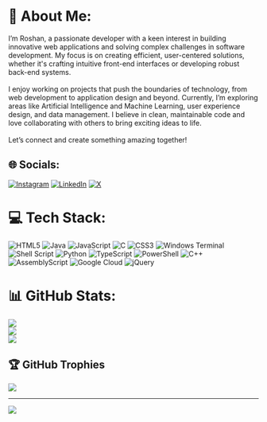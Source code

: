 # 💫 About Me:
I’m Roshan, a passionate developer with a keen interest in building innovative web applications and solving complex challenges in software development. My focus is on creating efficient, user-centered solutions, whether it's crafting intuitive front-end interfaces or developing robust back-end systems.<br><br>I enjoy working on projects that push the boundaries of technology, from web development to application design and beyond. Currently, I’m exploring areas like Artificial Intelligence and Machine Learning, user experience design, and data management. I believe in clean, maintainable code and love collaborating with others to bring exciting ideas to life.<br><br>Let’s connect and create something amazing together!


## 🌐 Socials:
[![Instagram](https://img.shields.io/badge/Instagram-%23E4405F.svg?logo=Instagram&logoColor=white)](https://instagram.com/https://www.instagram.com/luthor_3000/) [![LinkedIn](https://img.shields.io/badge/LinkedIn-%230077B5.svg?logo=linkedin&logoColor=white)](https://linkedin.com/in/https://www.linkedin.com/in/roshan~mohapatra/) [![X](https://img.shields.io/badge/X-black.svg?logo=X&logoColor=white)](https://x.com/https://x.com/Roshan37GLI) 

# 💻 Tech Stack:
![HTML5](https://img.shields.io/badge/html5-%23E34F26.svg?style=for-the-badge&logo=html5&logoColor=white) ![Java](https://img.shields.io/badge/java-%23ED8B00.svg?style=for-the-badge&logo=openjdk&logoColor=white) ![JavaScript](https://img.shields.io/badge/javascript-%23323330.svg?style=for-the-badge&logo=javascript&logoColor=%23F7DF1E) ![C](https://img.shields.io/badge/c-%2300599C.svg?style=for-the-badge&logo=c&logoColor=white) ![CSS3](https://img.shields.io/badge/css3-%231572B6.svg?style=for-the-badge&logo=css3&logoColor=white) ![Windows Terminal](https://img.shields.io/badge/Windows%20Terminal-%234D4D4D.svg?style=for-the-badge&logo=windows-terminal&logoColor=white) ![Shell Script](https://img.shields.io/badge/shell_script-%23121011.svg?style=for-the-badge&logo=gnu-bash&logoColor=white) ![Python](https://img.shields.io/badge/python-3670A0?style=for-the-badge&logo=python&logoColor=ffdd54) ![TypeScript](https://img.shields.io/badge/typescript-%23007ACC.svg?style=for-the-badge&logo=typescript&logoColor=white) ![PowerShell](https://img.shields.io/badge/PowerShell-%235391FE.svg?style=for-the-badge&logo=powershell&logoColor=white) ![C++](https://img.shields.io/badge/c++-%2300599C.svg?style=for-the-badge&logo=c%2B%2B&logoColor=white) ![AssemblyScript](https://img.shields.io/badge/assembly%20script-%23000000.svg?style=for-the-badge&logo=assemblyscript&logoColor=white) ![Google Cloud](https://img.shields.io/badge/GoogleCloud-%234285F4.svg?style=for-the-badge&logo=google-cloud&logoColor=white) ![jQuery](https://img.shields.io/badge/jquery-%230769AD.svg?style=for-the-badge&logo=jquery&logoColor=white)
# 📊 GitHub Stats:
![](https://github-readme-stats.vercel.app/api?username=Glernix&theme=dark&hide_border=false&include_all_commits=false&count_private=false)<br/>
![](https://github-readme-streak-stats.herokuapp.com/?user=Glernix&theme=dark&hide_border=false)<br/>
![](https://github-readme-stats.vercel.app/api/top-langs/?username=Glernix&theme=dark&hide_border=false&include_all_commits=false&count_private=false&layout=compact)

## 🏆 GitHub Trophies
![](https://github-profile-trophy.vercel.app/?username=Glernix&theme=radical&no-frame=false&no-bg=true&margin-w=4)

---
[![](https://visitcount.itsvg.in/api?id=Glernix&icon=0&color=0)](https://visitcount.itsvg.in)

<!-- Proudly created with GPRM ( https://gprm.itsvg.in ) -->
